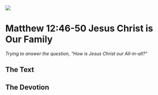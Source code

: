 <img class="intro-right" src="/images/art-matthew.jpg">

# Matthew 12:46-50 Jesus Christ is Our Family

*Trying to answer the question, "How is Jesus Christ our All-in-all?"*

## The Text

## The Devotion